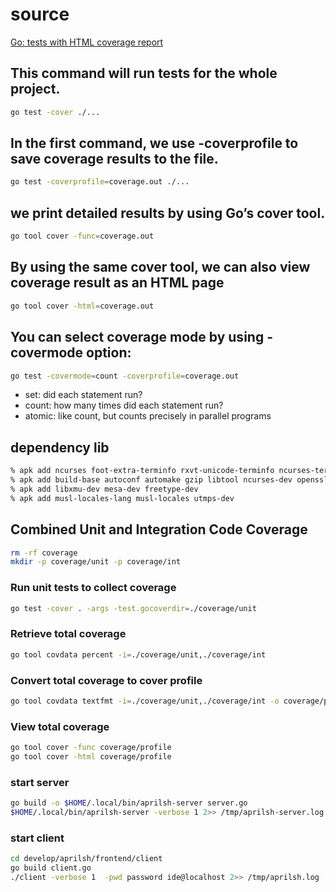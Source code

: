 # source
[Go: tests with HTML coverage report](https://kenanbek.medium.com/go-tests-with-html-coverage-report-f977da09552d)

## This command will run tests for the whole project.
```sh
go test -cover ./...
```

## In the first command, we use -coverprofile to save coverage results to the file. 
```sh
go test -coverprofile=coverage.out ./...
```

## we print detailed results by using Go’s cover tool.
```sh
go tool cover -func=coverage.out
```

## By using the same cover tool, we can also view coverage result as an HTML page
```sh
go tool cover -html=coverage.out
```

## You can select coverage mode by using -covermode option:

```sh
go test -covermode=count -coverprofile=coverage.out
```

- set: did each statement run?
- count: how many times did each statement run?
- atomic: like count, but counts precisely in parallel programs

## dependency lib

```sh
% apk add ncurses foot-extra-terminfo rxvt-unicode-terminfo ncurses-terminfo wezterm-extra-terminfo ncurses-terminfo-base
% apk add build-base autoconf automake gzip libtool ncurses-dev openssl-dev>3 perl-dev perl-io-tty protobuf-dev zlib-dev perl-doc
% apk add libxmu-dev mesa-dev freetype-dev
% apk add musl-locales-lang musl-locales utmps-dev
```
## Combined Unit and Integration Code Coverage

```sh
rm -rf coverage
mkdir -p coverage/unit -p coverage/int
```
### Run unit tests to collect coverage

```sh
go test -cover . -args -test.gocoverdir=./coverage/unit
```
### Retrieve total coverage

```sh
go tool covdata percent -i=./coverage/unit,./coverage/int
```

### Convert total coverage to cover profile

```sh
go tool covdata textfmt -i=./coverage/unit,./coverage/int -o coverage/profile
```

### View total coverage

```sh
go tool cover -func coverage/profile
go tool cover -html coverage/profile
```

### start server
```sh
go build -o $HOME/.local/bin/aprilsh-server server.go
$HOME/.local/bin/aprilsh-server -verbose 1 2>> /tmp/aprilsh-server.log
```
### start client
```sh
cd develop/aprilsh/frontend/client
go build client.go
./client -verbose 1  -pwd password ide@localhost 2>> /tmp/aprilsh.log
```

